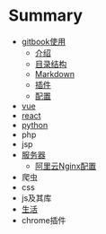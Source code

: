 # Summary

* [gitbook使用](README.md)
  * [介绍](gitbook使用/介绍.md)
  * [目录结构](gitbook使用/mu-lu-jie-gou.md)
  * [Markdown](gitbook使用/使用.md)
  * [插件](gitbook使用/插件.md)
  * [配置](gitbook使用/ss.md)
* [vue](an-zhuang.md)
* [react](react.md)
* [python](cha-jian.md)
* php
* jsp
* [服务器](fu-wu-qi.md)
  * [阿里云Nginx配置](fu-wu-qi/a-li-yun.md)
* 爬虫
* css
* js及其库
* [生活](sheng-huo.md)
* chrome插件


